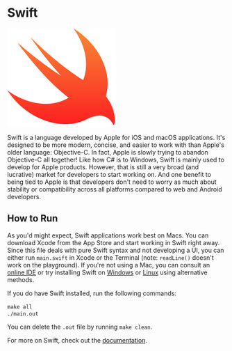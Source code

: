 # Swift
![Swift Logo](img-swift.png)

Swift is a language developed by Apple for iOS and macOS applications. It's designed to be more modern, concise, and easier to work with than Apple's older language: Objective-C. In fact, Apple is slowly trying to abandon Objective-C all together! Like how C# is to Windows, Swift is mainly used to develop for Apple products. However, that is still a very broad (and lucrative) market for developers to start working on. And one benefit to being tied to Apple is that developers don't need to worry as much about stability or compatibility across all platforms compared to web and Android developers.

## How to Run
As you'd might expect, Swift applications work best on Macs. You can download Xcode from the App Store and start working in Swift right away. Since this file deals with pure Swift syntax and not developing a UI, you can either run `main.swift` in Xcode or the Terminal (note: `readLine()` doesn't work on the playground). If you're not using a Mac, you can consult an [online IDE](http://online.swiftplayground.run/) or try installing Swift on [Windows](https://swiftforwindows.github.io/) or [Linux](https://swift.org/download/) using alternative methods.

If you do have Swift installed, run the following commands:
```
make all
./main.out
```
You can delete the `.out` file by running `make clean`.

For more on Swift, check out the [documentation](https://swift.org/documentation/).
